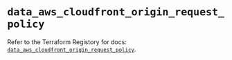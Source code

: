 # `data_aws_cloudfront_origin_request_policy`

Refer to the Terraform Registory for docs: [`data_aws_cloudfront_origin_request_policy`](https://www.terraform.io/docs/providers/aws/d/cloudfront_origin_request_policy).
